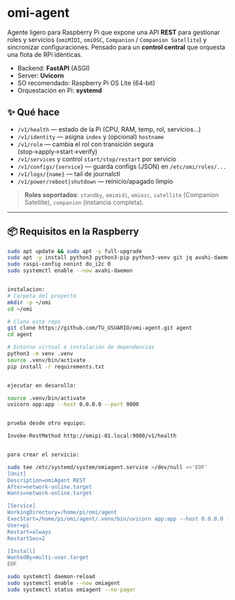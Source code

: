 # omi-agent

Agente ligero para Raspberry Pi que expone una API **REST** para gestionar roles y servicios (`omiMIDI`, `omiOSC`, `Companion` / `Companion Satellite`) y sincronizar configuraciones. Pensado para un **control central** que orquesta una flota de RPi idénticas.

- Backend: **FastAPI** (ASGI)
- Server: **Uvicorn**
- SO recomendado: Raspberry Pi OS Lite (64-bit)
- Orquestación en Pi: **systemd**

## ✨ Qué hace
- `/v1/health` — estado de la Pi (CPU, RAM, temp, rol, servicios…)
- `/v1/identity` — asigna `index` y (opcional) `hostname`
- `/v1/role` — cambia el rol con transición segura (stop→apply→start→verify)
- `/v1/services` y control `start/stop/restart` por servicio
- `/v1/configs/{service}` — guarda configs (JSON) en `/etc/omi/roles/...`
- `/v1/logs/{name}` — tail de journalctl
- `/v1/power/reboot|shutdown` — reinicio/apagado limpio

> **Roles soportados**: `standby`, `omimidi`, `omiosc`, `satellite` (Companion Satellite), `companion` (instancia completa).

---

## 📦 Requisitos en la Raspberry
```bash
sudo apt update && sudo apt -y full-upgrade
sudo apt -y install python3 python3-pip python3-venv git jq avahi-daemon i2c-tools python3-smbus
sudo raspi-config nonint do_i2c 0
sudo systemctl enable --now avahi-daemon


instalacion:
# Carpeta del proyecto
mkdir -p ~/omi
cd ~/omi

# Clona este repo
git clone https://github.com/TU_USUARIO/omi-agent.git agent
cd agent

# Entorno virtual e instalación de dependencias
python3 -m venv .venv
source .venv/bin/activate
pip install -r requirements.txt


ejecutar en desarollo:

source .venv/bin/activate
uvicorn app:app --host 0.0.0.0 --port 9000


prueba desde otro equipo:

Invoke-RestMethod http://omipi-01.local:9000/v1/health


para crear el servicio:

sudo tee /etc/systemd/system/omiagent.service >/dev/null <<'EOF'
[Unit]
Description=omiAgent REST
After=network-online.target
Wants=network-online.target

[Service]
WorkingDirectory=/home/pi/omi/agent
ExecStart=/home/pi/omi/agent/.venv/bin/uvicorn app:app --host 0.0.0.0 --port 9000
User=pi
Restart=always
RestartSec=2

[Install]
WantedBy=multi-user.target
EOF

sudo systemctl daemon-reload
sudo systemctl enable --now omiagent
sudo systemctl status omiagent --no-pager


